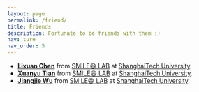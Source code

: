 ```yaml
---
layout: page
permalink: /friend/
title: Friends
description: Fortunate to be friends with them :)
nav: ture
nav_order: 5
---
```


* [<b>Lixuan Chen</b>](https://maopaom.github.io/) from [SMILE:smile: LAB](https://smilelab.com.cn/) at [ShanghaiTech University](https://www.shanghaitech.edu.cn/eng/).
* [<b>Xuanyu Tian</b>](https://MeijiTian.github.io/) from [SMILE:smile: LAB](https://smilelab.com.cn/) at [ShanghaiTech University](https://www.shanghaitech.edu.cn/eng/).
* [<b>Jiangjie Wu</b>](https://miraiwu.github.io/) from [SMILE:smile: LAB](https://smilelab.com.cn/) at [ShanghaiTech University](https://www.shanghaitech.edu.cn/eng/).